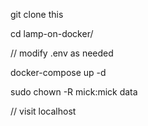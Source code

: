 git clone this

cd lamp-on-docker/

// modify .env as needed

docker-compose up -d

sudo chown -R mick:mick data

// visit localhost
